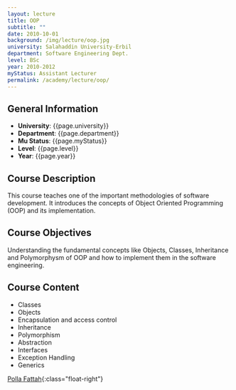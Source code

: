 ```yaml
---
layout: lecture
title: OOP
subtitle: ""
date: 2010-10-01
background: /img/lecture/oop.jpg
university: Salahaddin University-Erbil
department: Software Engineering Dept.
level: BSc
year: 2010-2012
myStatus: Assistant Lecturer
permalink: /academy/lecture/oop/
---
```


## General Information

- **University**: {{page.university}}
- **Department**: {{page.department}}
- **Mu Status**: {{page.myStatus}}
- **Level**: {{page.level}}
- **Year**: {{page.year}}

## Course Description

This course teaches one of the important methodologies of software development. It introduces the concepts of Object Oriented Programming (OOP) and its implementation.

## Course Objectives

Understanding the fundamental concepts like Objects, Classes, Inheritance and Polymorphysm of OOP and how to implement them in the software engineering.

## Course Content

- Classes
- Objects
- Encapsulation and access control
- Inheritance
- Polymorphism
- Abstraction
- Interfaces
- Exception Handling
- Generics

[Polla Fattah](/){:class="float-right"}
&nbsp;
&nbsp;
